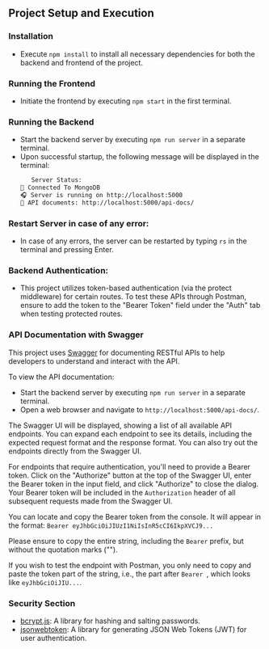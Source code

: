 ## Project Setup and Execution

### Installation

- Execute `npm install` to install all necessary dependencies for both the backend and frontend of the project.


### Running the Frontend

- Initiate the frontend by executing `npm start` in the first terminal.

### Running the Backend

- Start the backend server by executing `npm run server` in a separate terminal.
- Upon successful startup, the following message will be displayed in the terminal:
   ```sh
      Server Status:
   🔌 Connected To MongoDB
   🎧 Server is running on http://localhost:5000
   📄 API documents: http://localhost:5000/api-docs/
   ```

### Restart Server in case of any error:

   - In case of any errors, the server can be restarted by typing `rs` in the terminal and pressing Enter.


###  Backend Authentication:
   - This project utilizes token-based authentication (via the protect middleware) for certain routes. To test these APIs through Postman, ensure to add the token to the "Bearer Token" field under the "Auth" tab when testing protected routes.

   ### API Documentation with Swagger

   This project uses [Swagger](https://swagger.io/) for documenting RESTful APIs to help developers to understand and interact with the API.

   To view the API documentation:

   - Start the backend server by executing `npm run server` in a separate terminal.
   - Open a web browser and navigate to `http://localhost:5000/api-docs/`.

   The Swagger UI will be displayed, showing a list of all available API endpoints. You can expand each endpoint to see its details, including the expected request format and the response format. You can also try out the endpoints directly from the Swagger UI.

   For endpoints that require authentication, you'll need to provide a Bearer token. Click on the "Authorize" button at the top of the Swagger UI, enter the Bearer token in the input field, and click "Authorize" to close the dialog. Your Bearer token will be included in the `Authorization` header of all subsequent requests made from the Swagger UI.

You can locate and copy the Bearer token from the console. It will appear in the format: `Bearer eyJhbGciOiJIUzI1NiIsInR5cCI6IkpXVCJ9...`

Please ensure to copy the entire string, including the `Bearer` prefix, but without the quotation marks ("").

If you wish to test the endpoint with Postman, you only need to copy and paste the token part of the string, i.e., the part after `Bearer `, which looks like `eyJhbGciOiJIU...`.

###  Security Section

- [bcrypt.js](https://www.npmjs.com/package/bcryptjs): A library for hashing and salting passwords.
- [jsonwebtoken](https://www.npmjs.com/package/jsonwebtoken): A library for generating JSON Web Tokens (JWT) for user authentication.
